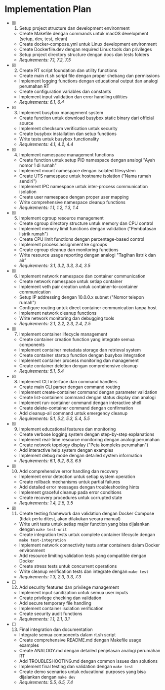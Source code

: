 # Implementation Plan

- [x] 1. Setup project structure dan development environment
  - Create Makefile dengan commands untuk macOS development (setup, dev, test, clean)
  - Create docker-compose.yml untuk Linux development environment
  - Create Dockerfile.dev dengan required Linux tools dan privileges
  - Setup project directory structure dengan docs dan tests folders
  - _Requirements: 7.1, 7.2, 7.5_

- [x] 2. Create RT script foundation dan utility functions
  - Create main rt.sh script file dengan proper shebang dan permissions
  - Implement logging functions dengan educational output dan analogi perumahan RT
  - Create configuration variables dan constants
  - Implement input validation dan error handling utilities
  - _Requirements: 6.1, 6.4_

- [x] 3. Implement busybox management system
  - Create function untuk download busybox static binary dari official source
  - Implement checksum verification untuk security
  - Create busybox installation dan setup functions
  - Write tests untuk busybox functionality
  - _Requirements: 4.1, 4.2, 4.4_

- [x] 4. Implement namespace management functions
  - Create function untuk setup PID namespace dengan analogi "Ayah nomor 1 di rumah"
  - Implement mount namespace dengan isolated filesystem
  - Create UTS namespace untuk hostname isolation ("Nama rumah sendiri")
  - Implement IPC namespace untuk inter-process communication isolation
  - Create user namespace dengan proper user mapping
  - Write comprehensive namespace cleanup functions
  - _Requirements: 1.1, 1.2, 1.3, 1.4_

- [x] 5. Implement cgroup resource management
  - Create cgroup directory structure untuk memory dan CPU control
  - Implement memory limit functions dengan validation ("Pembatasan listrik rumah")
  - Create CPU limit functions dengan percentage-based control
  - Implement process assignment ke cgroups
  - Create cgroup cleanup dan monitoring functions
  - Write resource usage reporting dengan analogi "Tagihan listrik dan air"
  - _Requirements: 3.1, 3.2, 3.3, 3.4, 3.5_

- [x] 6. Implement network namespace dan container communication
  - Create network namespace untuk setiap container
  - Implement veth pair creation untuk container-to-container communication
  - Setup IP addressing dengan 10.0.0.x subnet ("Nomor telepon rumah")
  - Configure routing untuk direct container communication tanpa host
  - Implement network cleanup functions
  - Write network monitoring dan debugging tools
  - _Requirements: 2.1, 2.2, 2.3, 2.4, 2.5_

- [x] 7. Implement container lifecycle management
  - Create container creation function yang integrate semua components
  - Implement container metadata storage dan retrieval system
  - Create container startup function dengan busybox integration
  - Implement container process monitoring dan management
  - Create container deletion dengan comprehensive cleanup
  - _Requirements: 5.1, 5.4_

- [x] 8. Implement CLI interface dan command handlers
  - Create main CLI parser dengan command routing
  - Implement create-container command dengan parameter validation
  - Create list-containers command dengan status display dan analogi
  - Implement run-container command dengan interactive shell
  - Create delete-container command dengan confirmation
  - Add cleanup-all command untuk emergency cleanup
  - _Requirements: 5.1, 5.2, 5.3, 5.4, 5.5_

- [x] 9. Implement educational features dan monitoring
  - Create verbose logging system dengan step-by-step explanations
  - Implement real-time resource monitoring dengan analogi perumahan
  - Create network topology display ("Peta kompleks perumahan")
  - Add interactive help system dengan examples
  - Implement debug mode dengan detailed system information
  - _Requirements: 6.1, 6.2, 6.3, 6.5_

- [x] 10. Add comprehensive error handling dan recovery
  - Implement error detection untuk setiap system operation
  - Create rollback mechanisms untuk partial failures
  - Add detailed error messages dengan troubleshooting hints
  - Implement graceful cleanup pada error conditions
  - Create recovery procedures untuk corrupted state
  - _Requirements: 1.4, 2.5, 3.5_

- [x] 11. Create testing framework dan validation dengan Docker Compose (tidak perlu ditest, akan dilakukan secara manual)
  - Write unit tests untuk setiap major function yang bisa dijalankan dengan `make test-unit`
  - Create integration tests untuk complete container lifecycle dengan `make test-integration`
  - Implement network connectivity tests antar containers dalam Docker environment
  - Add resource limiting validation tests yang compatible dengan Docker
  - Create stress tests untuk concurrent operations
  - Write cleanup verification tests dan integrate dengan `make test`
  - _Requirements: 1.3, 2.3, 3.3, 7.3_

- [ ] 12. Add security features dan privilege management
  - Implement input sanitization untuk semua user inputs
  - Create privilege checking dan validation
  - Add secure temporary file handling
  - Implement container isolation verification
  - Create security audit functions
  - _Requirements: 1.1, 2.1, 3.1_

- [ ] 13. Final integration dan documentation
  - Integrate semua components dalam rt.sh script
  - Create comprehensive README.md dengan Makefile usage examples
  - Create ANALOGY.md dengan detailed penjelasan analogi perumahan RT
  - Add TROUBLESHOOTING.md dengan common issues dan solutions
  - Implement final testing dan validation dengan `make test`
  - Create demo scenarios untuk educational purposes yang bisa dijalankan dengan `make dev`
  - _Requirements: 5.5, 6.5, 7.4_